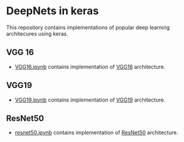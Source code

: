 # DeepNets in keras

This repository contains implementations of popular deep learning architecures using keras.

## VGG 16

* [VGG16.ipynb](VGG16.ipynb) contains implementation of [VGG16](https://arxiv.org/abs/1409.1556) architecture.


## VGG19

* [VGG19.ipynb](VGG19.ipynb) contains implementation of [VGG19](https://arxiv.org/abs/1409.1556) architecture.

## ResNet50

* [resnet50.ipynb](resnet50.ipynb) contains implementation of [ResNet50](https://arxiv.org/abs/1512.03385) architecture.

